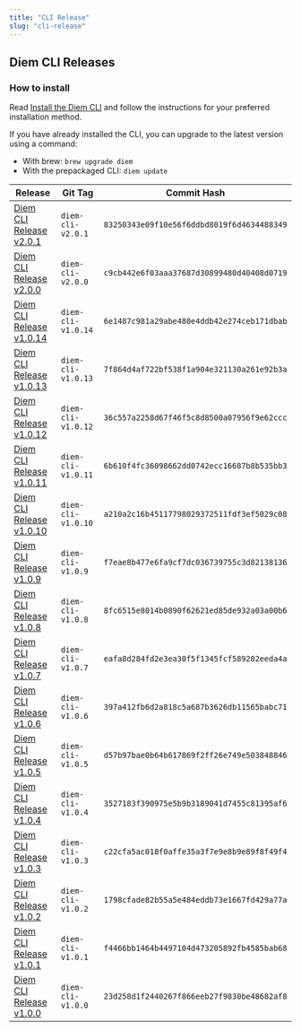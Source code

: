 ```yaml
---
title: "CLI Release"
slug: "cli-release"
---
```


## Diem CLI Releases

### How to install

Read [Install the Diem CLI](../tools/install-cli/index.md) and follow the instructions for your preferred installation method.

If you have already installed the CLI, you can upgrade to the latest version using a command:
* With brew: `brew upgrade diem`
* With the prepackaged CLI: `diem update`

|Release | Git Tag | Commit Hash|
|---|---|---|
|[Diem CLI Release v2.0.1](https://github.com/aptos-labs/diem-core/releases/tag/diem-cli-v2.0.1)| `diem-cli-v2.0.1` | `83250343e09f10e56f6ddbd8019f6d4634488349` |
|[Diem CLI Release v2.0.0](https://github.com/aptos-labs/diem-core/releases/tag/diem-cli-v2.0.0)| `diem-cli-v2.0.0` | `c9cb442e6f03aaa37687d30899480d40408d0719` |
|[Diem CLI Release v1.0.14](https://github.com/aptos-labs/diem-core/releases/tag/diem-cli-v1.0.14)| `diem-cli-v1.0.14` | `6e1487c981a29abe480e4ddb42e274ceb171dbab` |
|[Diem CLI Release v1.0.13](https://github.com/aptos-labs/diem-core/releases/tag/diem-cli-v1.0.13)| `diem-cli-v1.0.13` | `7f864d4af722bf538f1a904e321130a261e92b3a` |
|[Diem CLI Release v1.0.12](https://github.com/aptos-labs/diem-core/releases/tag/diem-cli-v1.0.12)| `diem-cli-v1.0.12` | `36c557a2258d67f46f5c8d8500a07956f9e62ccc` |
|[Diem CLI Release v1.0.11](https://github.com/aptos-labs/diem-core/releases/tag/diem-cli-v1.0.11)| `diem-cli-v1.0.11` | `6b610f4fc36098662dd0742ecc16687b8b535bb3` |
|[Diem CLI Release v1.0.10](https://github.com/aptos-labs/diem-core/releases/tag/diem-cli-v1.0.10)| `diem-cli-v1.0.10` | `a210a2c16b45117798029372511fdf3ef5029c08` |
|[Diem CLI Release v1.0.9](https://github.com/aptos-labs/diem-core/releases/tag/diem-cli-v1.0.9)| `diem-cli-v1.0.9` | `f7eae8b477e6fa9cf7dc036739755c3d82138136` |
|[Diem CLI Release v1.0.8](https://github.com/aptos-labs/diem-core/releases/tag/diem-cli-v1.0.8)| `diem-cli-v1.0.8` | `8fc6515e8014b0890f62621ed85de932a03a00b6` |
|[Diem CLI Release v1.0.7](https://github.com/aptos-labs/diem-core/releases/tag/diem-cli-v1.0.7)| `diem-cli-v1.0.7` | `eafa8d284fd2e3ea30f5f1345fcf589202eeda4a` |
|[Diem CLI Release v1.0.6](https://github.com/aptos-labs/diem-core/releases/tag/diem-cli-v1.0.6)| `diem-cli-v1.0.6` | `397a412fb6d2a818c5a687b3626db11565babc71` |
|[Diem CLI Release v1.0.5](https://github.com/aptos-labs/diem-core/releases/tag/diem-cli-v1.0.5)| `diem-cli-v1.0.5` | `d57b97bae0b64b617869f2ff26e749e503848846` |
|[Diem CLI Release v1.0.4](https://github.com/aptos-labs/diem-core/releases/tag/diem-cli-v1.0.4)| `diem-cli-v1.0.4` | `3527183f390975e5b9b3189041d7455c81395af6` |
|[Diem CLI Release v1.0.3](https://github.com/aptos-labs/diem-core/releases/tag/diem-cli-v1.0.3)| `diem-cli-v1.0.3` | `c22cfa5ac018f0affe35a3f7e9e8b9e89f8f49f4` |
|[Diem CLI Release v1.0.2](https://github.com/aptos-labs/diem-core/releases/tag/diem-cli-v1.0.2)| `diem-cli-v1.0.2` | `1798cfade82b55a5e484eddb73e1667fd429a77a` |
|[Diem CLI Release v1.0.1](https://github.com/aptos-labs/diem-core/releases/tag/diem-cli-v1.0.1)| `diem-cli-v1.0.1` | `f4466bb1464b4497104d473205892fb4585bab68` |
|[Diem CLI Release v1.0.0](https://github.com/aptos-labs/diem-core/releases/tag/diem-cli-v1.0.0)| `diem-cli-v1.0.0` | `23d258d1f2440267f866eeb27f9830be48682af8` |